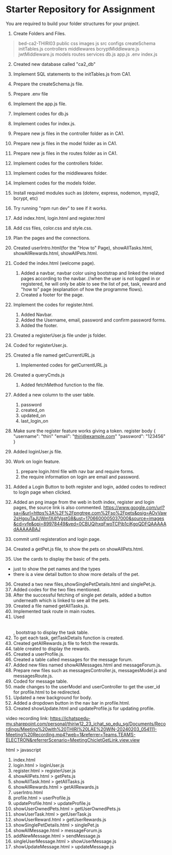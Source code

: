 # Starter Repository for Assignment
You are required to build your folder structures for your project.

1. Create Folders and Files. 
>bed-ca2-THIRI03
 >public
  >css
  >images
  >js
 >src
  >configs
   >createSchema
   >initTables.js
  >controllers
  >middlewares
   >bcryptMiddleware.js
   >jwtMiddleware.js
  >models
  >routes
  >services
   >db.js
  >app.js
 >.env
 >index.js

2. Created new database called "ca2_db"
3. Implement SQL statements to the initTables.js from CA1.
4. Prepare the createSchema.js file.
5. Prepare .env file
6. Implement the app.js file.
7. Implement codes for db.js
8. Implement codes for index.js.
9. Prepare new js files in the controller folder as in CA1.
10. Prepare new js files in the model folder as in CA1.
11. Prepare new js files in the routes folder as in CA1.
12. Implement codes for the controllers folder. 
13. Implement codes for the middlewares folder.
14. Implement codes for the models folder.
15. Install required modules such as (dotenv, express, nodemon, mysql2, bcrypt, etc)
16. Try running "npm run dev" to see if it works.
17. Add index.html, login.html and register.html
18. Add css files, color.css and style.css.
19. Plan the pages and the connections. 
20. Created userIntro.html(for the "How to" Page), showAllTasks.html, showAllRewards.html, showAllPets.html.


21. Coded the index.html (welcome page).
    1. Added a navbar, navbar color using bootstrap and linked the related pages according to the navbar. 
    //when the user is not logged in or registered, he will only be able to see the list of pet, task, reward and "how to" page (explanation of how the programme flows).
    2. Created a footer for the page. 

22. Implement the codes for register.html.
    1. Added Navbar.
    2. Added the Username, email, password and confirm password forms. 
    3. Added the footer. 
23. Created a registerUser.js file under js folder.
24. Coded for registerUser.js.
25. Created a file named getCurrentURL.js
    1. Implemented codes for getCurrentURL.js
26. Created a queryCmds.js
    1. Added fetchMethod function to the file.

27. Added a new column to the user table. 
    1. password
    2. created_on
    3. updated_on
    4. last_login_on

28. Make sure the register feature works giving a token. 
    register body
    {
        "username": "thiri"
        "email": "thiri@example.com"
        "password": "123456"
    }

29. Added loginUser.js file.
30. Work on login feature. 
    1. prepare login.html file with nav bar and require forms. 
    2. the require information on login are email and password. 

31. Added a Login Button to both register and login, added codes to redirect to login page when clicked. 
32. Added an png image from the web in both index, register and login pages, the source link is also commented. 
<https://www.google.com/url?sa=i&url=https%3A%2F%2Fpngtree.com%2Fso%2Fpets&psig=AOvVaw2sHgouTaJUWm1X4fVgstG8&ust=1706600005037000&source=images&cd=vfe&opi=89978449&ved=0CBUQjhxqFwoTCPjb1ciKgoQDFQAAAAAdAAAAABAJ>
33. commit until registeration and login page. 
34. Created a getPet.js file, to show the pets on showAllPets.html.
35. Use the cards to display the basic of the pets. 
 - just to show the pet names and the types
 - there is a view detail button to show more details of the pet.

36. Created a two new files,showSinglePetDetails.html and singlePet.js. 
37. Added codes for the two files mentioned. 
38. After the successful fetching of single pet details, added a button underneath which is linked to see all the pets. 
39. Created a file named getAllTasks.js.
40. Implemented task route in main routes.
41. Used <table></table>, bootstrap to display the task table. 
42. To get each task, getTaskDetails function is created. 
43. Created getAllRewards.js file to fetch the rewards. 
44. table created to display the rewards.
45. Created a userProfile.js. 
46. Created a table called messages for the message forum. 
47. Added new files named showAllMessages.html and messageForum.js. 
48. Prepare new files such as messagesController.js, messagesModel.js and messagesRoute.js.
49. Coded for message table. 
50. made changes to the userModel and userController to get the user_id for profile.html to be redirected. 
51. Updated a new background for body. 
52. Added a dropdown button in the nav bar in profile.html.
53. Created showUpdate.html and updateProfile.js for updating profile.

video recording link: https://ichatspedu-my.sharepoint.com/personal/thiriw12_23_ichat_sp_edu_sg/Documents/Recordings/Meeting%20with%20THIRI%20LAE%20WIN-20240203_054111-Meeting%20Recording.mp4?web=1&referrer=Teams.TEAMS-ELECTRON&referrerScenario=MeetingChicletGetLink.view.view

html > javascript 

1. index.html
2. login.html > loginUser.js
3. register.html > registerUser.js
4. showAllPets.html > getPets.js
5. showAllTask.html > getAllTasks.js
6. showAllRewards.html > getAllRewards.js
7. userIntro.html
8. profile.html > userProfile.js
9. updateProfile.html > updateProfile.js
10. showUserOwnedPets.html > getUserOwnedPets.js
11. showUserTask.html > getUserTask.js
12. showUserReward.html > getUserRewards.js
13. showSinglePetDetails.html > singlePet.js
14. showAllMessage.html > messageForum.js
15. addNewMessage.html > sendMessage.js
16. singleUserMessage.html > showUserMessage.js
17. showUpdateMessage.html > updateMessage.js
